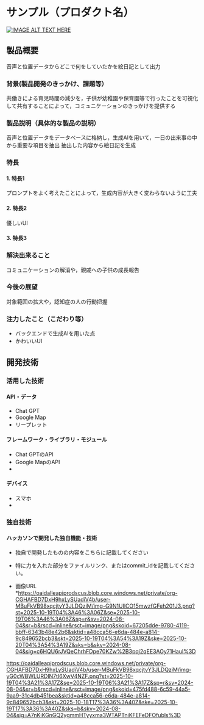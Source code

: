 # サンプル（プロダクト名）

[![IMAGE ALT TEXT HERE](https://jphacks.com/wp-content/uploads/2025/05/JPHACKS2025_ogp.jpg)](https://www.youtube.com/watch?v=lA9EluZugD8)

## 製品概要
音声と位置データからどこで何をしていたかを絵日記として出力
### 背景(製品開発のきっかけ、課題等）
共働きによる育児時間の減少を，子供が幼稚園や保育園等で行ったことを可視化して共有することによって，コミュニケーションのきっかけを提供する
### 製品説明（具体的な製品の説明）
音声と位置データをデータベースに格納し，生成AIを用いて，一日の出来事の中から重要な項目を抽出
抽出した内容から絵日記を生成
### 特長
#### 1. 特長1
プロンプトをよく考えたことによって，生成内容が大きく変わらないように工夫
#### 2. 特長2
優しいUI
#### 3. 特長3

### 解決出来ること
コミュニケーションの解消や，親戚への子供の成長報告
### 今後の展望
対象範囲の拡大や，認知症の人の行動把握
### 注力したこと（こだわり等）
* バックエンドで生成AIを用いた点
* かわいいUI

## 開発技術
### 活用した技術
#### API・データ
* Chat GPT
* Google Map
* リープレット

#### フレームワーク・ライブラリ・モジュール
* Chat GPTのAPI
* Google MapのAPI
* 

#### デバイス
* スマホ
* 

### 独自技術
#### ハッカソンで開発した独自機能・技術
* 独自で開発したものの内容をこちらに記載してください
* 特に力を入れた部分をファイルリンク、またはcommit_idを記載してください。

* 画像URL
*https://oaidalleapiprodscus.blob.core.windows.net/private/org-CGHAFBD7DxH9hxLySUadiV4b/user-MBuFkVB98xqcjtvY3JLDQziM/img-G9N1UIlCO15mwzfGFeh201J3.png?st=2025-10-19T04%3A46%3A06Z&se=2025-10-19T06%3A46%3A06Z&sp=r&sv=2024-08-04&sr=b&rscd=inline&rsct=image/png&skoid=67205dde-9780-4119-bbff-6343b48e42b6&sktid=a48cca56-e6da-484e-a814-9c849652bcb3&skt=2025-10-19T04%3A54%3A19Z&ske=2025-10-20T04%3A54%3A19Z&sks=b&skv=2024-08-04&sig=c6HQU6rJVQeChrhFDpe70KZw%2B3pqj2qEE3AOy71HauI%3D

https://oaidalleapiprodscus.blob.core.windows.net/private/org-CGHAFBD7DxH9hxLySUadiV4b/user-MBuFkVB98xqcjtvY3JLDQziM/img-yG0cWBWLURDlN7tI6XwV4NZF.png?st=2025-10-19T04%3A21%3A17Z&se=2025-10-19T06%3A21%3A17Z&sp=r&sv=2024-08-04&sr=b&rscd=inline&rsct=image/png&skoid=475fd488-6c59-44a5-9aa9-31c4db451bea&sktid=a48cca56-e6da-484e-a814-9c849652bcb3&skt=2025-10-18T17%3A36%3A40Z&ske=2025-10-19T17%3A36%3A40Z&sks=b&skv=2024-08-04&sig=A7nKiKGnGQ2ygmmHTyyxma3WTAPTniKFEFeDFOfubls%3D
 